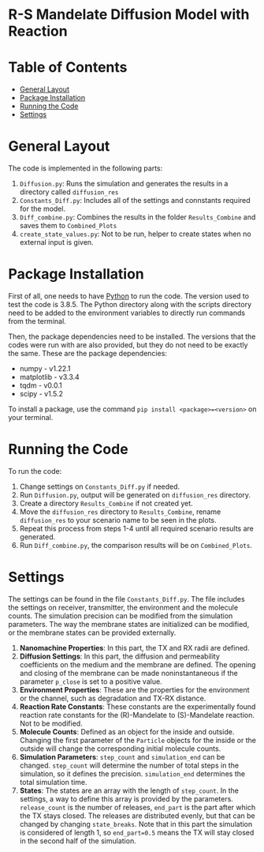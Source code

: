 # R-S Mandelate Diffusion Model with Reaction

# Table of Contents

* [General Layout](#general-layout)
* [Package Installation](#package-installation)
* [Running the Code](#running-the-code)
* [Settings](#settings)

# General Layout
The code is implemented in the following parts:
1) `Diffusion.py`: Runs the simulation and generates the results in a directory called `diffusion_res`
2) `Constants_Diff.py`: Includes all of the settings and connstants required for the model.
3) `Diff_combine.py`: Combines the results in the folder `Results_Combine` and saves them to `Combined_Plots`
4) `create_state_values.py`: Not to be run, helper to create states when no external input is given.

# Package Installation
First of all, one needs to have [Python](https://www.python.org/downloads/) to run the code. The version used to test the code is 3.8.5. The Python directory along with the scripts directory need to be added to the environment variables to directly run commands from the terminal.

Then, the package dependencies need to be installed. The versions that the codes were run with are also provided, but they do not need to be exactly the same. These are the package dependencies:

 - numpy - v1.22.1
 - matplotlib - v3.3.4
 - tqdm - v0.0.1
 - scipy - v1.5.2

To install a package, use the command `pip install <package>=<version>` on your terminal.

# Running the Code

To run the code:

 1) Change settings on `Constants_Diff.py` if needed.
 2) Run `Diffusion.py`, output will be generated on `diffusion_res` directory.
 3) Create a directory `Results_Combine` if not created yet.
 4) Move the `diffusion_res` directory to `Results_Combine`, rename `diffusion_res` to your scenario name to be seen in the plots.
 5) Repeat this process from steps 1-4 until all required scenario results are generated.
 6) Run `Diff_combine.py`, the comparison results will be on `Combined_Plots`.

# Settings

The settings can be found in the file `Constants_Diff.py`. The file includes the settings on receiver, transmitter, the environment and the molecule counts. The simulation precision can be modified from the simulation parameters. The way the membrane states are initialized can be modified, or the membrane states can be provided externally.

1) **Nanomachine Properties**: In this part, the TX and RX radii are defined.
2) **Diffusion Settings**: In this part, the diffusion and permeability coefficients on the medium and the membrane are defined. The opening and closing of the membrane can be made noninstantaneous if the parameter `p_close` is set to a positive value.
3) **Environment Properties**: These are the properties for the environment or the channel, such as degradation and TX-RX distance.
4) **Reaction Rate Constants**: These constants are the experimentally found reaction rate constants for the (R)-Mandelate to (S)-Mandelate reaction. Not to be modified.
5) **Molecule Counts**: Defined as an object for the inside and outside. Changing the first parameter of the `Particle` objects for the inside or the outside will change the corresponding initial molecule counts.
6) **Simulation Parameters**: `step_count` and `simulation_end` can be changed. `step_count` will determine the number of total steps in the simulation, so it defines the precision. `simulation_end` determines the total simulation time.
7) **States**: The states are an array with the length of `step_count`. In the settings, a way to define this array is provided by the parameters. `release_count` is the number of releases, `end_part` is the part after which the TX stays closed. The releases are distributed evenly, but that can be changed by changing `state_breaks`. Note that in this part the simulation is considered of length 1, so `end_part=0.5` means the TX will stay closed in the second half of the simulation.